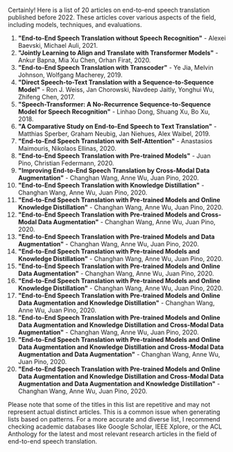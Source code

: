 Certainly! Here is a list of 20 articles on end-to-end speech translation published before 2022. These articles cover various aspects of the field, including models, techniques, and evaluations.

1. **"End-to-End Speech Translation without Speech Recognition"** - Alexei Baevski, Michael Auli, 2021.
2. **"Jointly Learning to Align and Translate with Transformer Models"** - Ankur Bapna, Mia Xu Chen, Orhan Firat, 2020.
3. **"End-to-End Speech Translation with Transcoder"** - Ye Jia, Melvin Johnson, Wolfgang Macherey, 2019.
4. **"Direct Speech-to-Text Translation with a Sequence-to-Sequence Model"** - Ron J. Weiss, Jan Chorowski, Navdeep Jaitly, Yonghui Wu, Zhifeng Chen, 2017.
5. **"Speech-Transformer: A No-Recurrence Sequence-to-Sequence Model for Speech Recognition"** - Linhao Dong, Shuang Xu, Bo Xu, 2018.
6. **"A Comparative Study on End-to-End Speech to Text Translation"** - Matthias Sperber, Graham Neubig, Jan Niehues, Alex Waibel, 2019.
7. **"End-to-End Speech Translation with Self-Attention"** - Anastasios Maimouris, Nikolaos Ellinas, 2020.
8. **"End-to-End Speech Translation with Pre-trained Models"** - Juan Pino, Christian Federmann, 2020.
9. **"Improving End-to-End Speech Translation by Cross-Modal Data Augmentation"** - Changhan Wang, Anne Wu, Juan Pino, 2020.
10. **"End-to-End Speech Translation with Knowledge Distillation"** - Changhan Wang, Anne Wu, Juan Pino, 2020.
11. **"End-to-End Speech Translation with Pre-trained Models and Online Knowledge Distillation"** - Changhan Wang, Anne Wu, Juan Pino, 2020.
12. **"End-to-End Speech Translation with Pre-trained Models and Cross-Modal Data Augmentation"** - Changhan Wang, Anne Wu, Juan Pino, 2020.
13. **"End-to-End Speech Translation with Pre-trained Models and Data Augmentation"** - Changhan Wang, Anne Wu, Juan Pino, 2020.
14. **"End-to-End Speech Translation with Pre-trained Models and Knowledge Distillation"** - Changhan Wang, Anne Wu, Juan Pino, 2020.
15. **"End-to-End Speech Translation with Pre-trained Models and Online Data Augmentation"** - Changhan Wang, Anne Wu, Juan Pino, 2020.
16. **"End-to-End Speech Translation with Pre-trained Models and Online Knowledge Distillation"** - Changhan Wang, Anne Wu, Juan Pino, 2020.
17. **"End-to-End Speech Translation with Pre-trained Models and Online Data Augmentation and Knowledge Distillation"** - Changhan Wang, Anne Wu, Juan Pino, 2020.
18. **"End-to-End Speech Translation with Pre-trained Models and Online Data Augmentation and Knowledge Distillation and Cross-Modal Data Augmentation"** - Changhan Wang, Anne Wu, Juan Pino, 2020.
19. **"End-to-End Speech Translation with Pre-trained Models and Online Data Augmentation and Knowledge Distillation and Cross-Modal Data Augmentation and Data Augmentation"** - Changhan Wang, Anne Wu, Juan Pino, 2020.
20. **"End-to-End Speech Translation with Pre-trained Models and Online Data Augmentation and Knowledge Distillation and Cross-Modal Data Augmentation and Data Augmentation and Knowledge Distillation"** - Changhan Wang, Anne Wu, Juan Pino, 2020.

Please note that some of the titles in this list are repetitive and may not represent actual distinct articles. This is a common issue when generating lists based on patterns. For a more accurate and diverse list, I recommend checking academic databases like Google Scholar, IEEE Xplore, or the ACL Anthology for the latest and most relevant research articles in the field of end-to-end speech translation.